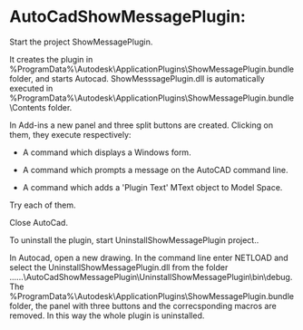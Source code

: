 # AutoCadShowMessagePlugin:


Start the project ShowMessagePlugin.

It creates the plugin in %ProgramData%\Autodesk\ApplicationPlugins\ShowMessagePlugin.bundle folder,
and starts Autocad. ShowMesssagePlugin.dll is automatically executed in %ProgramData%\Autodesk\ApplicationPlugins\ShowMessagePlugin.bundle\Contents folder.

In Add-ins a new panel and three split buttons are created. Clicking on them, they execute respectively:

- A command which displays a Windows form.

- A command which prompts a message on the AutoCAD command line.

- A command which adds a 'Plugin Text' MText object to Model Space.

Try each of them.

Close AutoCad.

To uninstall the plugin, start UninstallShowMessagePlugin project..

In Autocad,  open a new drawing.  In the command line enter NETLOAD and
select the UninstallShowMessagePlugin.dll  from the folder ......\AutoCadShowMessagePlugin\UninstallShowMessagePlugin\bin\debug.
The %ProgramData%\Autodesk\ApplicationPlugins\ShowMessagePlugin.bundle folder, the panel with three buttons and the correcsponding macros are removed.  In this way the whole plugin is uninstalled.



